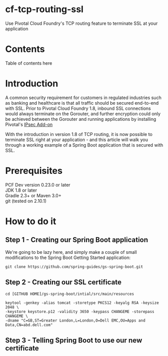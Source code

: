 # cf-tcp-routing-ssl
Use Pivotal Cloud Foundry's TCP routing feature to terminate SSL at your application

# Contents
Table of contents here

# Introduction
A common security requirement for customers in regulated industries such as banking and healthcare is that all traffic should be secured end-to-end with SSL. Prior to Pivotal Cloud Foundry 1.8, inbound SSL connections would always terminate on the Gorouter, and further encryption could only be achieved between the Gorouter and running applications by installing Pivotal's [IPsec Add-on](https://docs.pivotal.io/addon-ipsec/index.html)  

With the introduction in version 1.8 of TCP routing, it is now possible to terminate SSL right at your application - and this article will walk you through a working example of a Spring Boot application that is secured with SSL.  

# Prerequisites  
PCF Dev version 0.23.0 or later    
JDK 1.8 or later  
Gradle 2.3+ or Maven 3.0+  
git (tested on 2.10.1)  

# How to do it
## Step 1 - Creating our Spring Boot application  
We're going to be lazy here, and simply make a couple of small modifications to the Spring Boot Getting Started application:
    
    git clone https://github.com/spring-guides/gs-spring-boot.git

## Step 2 - Creating our SSL certificate  
    
    cd [GITHUB HOME]/gs-spring-boot/intial/src/main/resources
    
    keytool -genkey -alias tomcat -storetype PKCS12 -keyalg RSA -keysize 2048 \
    -keystore keystore.p12 -validity 3650 -keypass CHANGEME -storepass CHANGEME \
    -dname "C=GB,ST=Greater London,L=London,O=Dell EMC,OU=Apps and Data,CN=abd.dell.com"  
 
## Step 3 - Telling Spring Boot to use our new certificate
    
